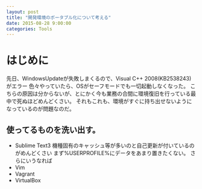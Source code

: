 ```yaml
---
layout: post
title: "開発環境のポータブル化について考える"
date: 2015-08-28 9:00:00
categories: Tools
---
```


# はじめに

先日、WindowsUpdateが失敗しまくるので、Visual C++ 2008(KB2538243)がエラー
色々やっていたら、OSがセーフモードでも一切起動しなくなった。
こちらの原因は分からないが、とにかく今も業務の合間に環境復旧を行っている最中で死ぬほどめんどくさい。
それもこれも、環境がすぐに持ち出せないようになっているのが問題なのだ。

## 使ってるものを洗い出す。

- Sublime Text3
  機種固有のキャッシュ等が多いのと自己更新が付いているのがめんどくさい
  まず%USERPROFILE%にデータをあまり置きたくない。
  さらにいうなれば
- Vim
- Vagrant
- VirtualBox